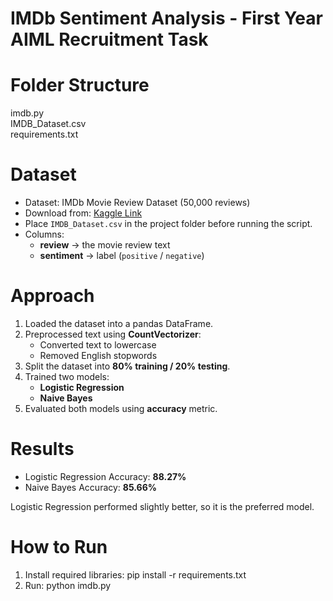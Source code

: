 # IMDb Sentiment Analysis - First Year AIML Recruitment Task

# Folder Structure
imdb.py  
IMDB_Dataset.csv  
requirements.txt


# Dataset
- Dataset: IMDb Movie Review Dataset (50,000 reviews)
- Download from: [Kaggle Link](https://www.kaggle.com/datasets/lakshmi25npathi/imdb-dataset-of-50k-movie-reviews)
- Place `IMDB_Dataset.csv` in the project folder before running the script.
- Columns:
  - **review** → the movie review text
  - **sentiment** → label (`positive` / `negative`)

# Approach
1. Loaded the dataset into a pandas DataFrame.
2. Preprocessed text using **CountVectorizer**:
   - Converted text to lowercase
   - Removed English stopwords
3. Split the dataset into **80% training / 20% testing**.
4. Trained two models:
   - **Logistic Regression**
   - **Naive Bayes**
5. Evaluated both models using **accuracy** metric.

# Results
- Logistic Regression Accuracy: **88.27%**
- Naive Bayes Accuracy: **85.66%**

Logistic Regression performed slightly better, so it is the preferred model.

# How to Run
1. Install required libraries:
   pip install -r requirements.txt
2. Run:
   python imdb.py

